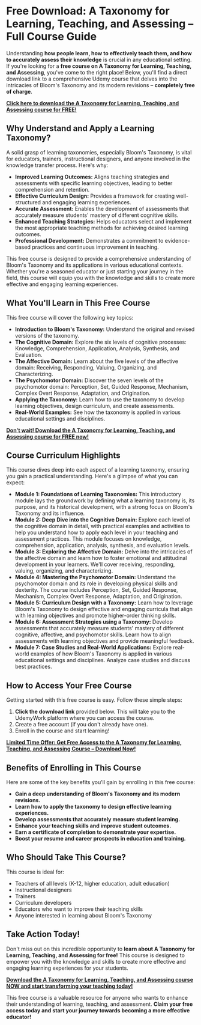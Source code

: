 # Free Download: A Taxonomy for Learning, Teaching, and Assessing – Full Course Guide

Understanding **how people learn, how to effectively teach them, and how to accurately assess their knowledge** is crucial in any educational setting. If you're looking for a **free course on A Taxonomy for Learning, Teaching, and Assessing**, you've come to the right place! Below, you'll find a direct download link to a comprehensive Udemy course that delves into the intricacies of Bloom's Taxonomy and its modern revisions – **completely free of charge**.

[**Click here to download the A Taxonomy for Learning, Teaching, and Assessing course for FREE!**](https://udemywork.com/a-taxonomy-for-learning-teaching-and-assessing)

## Why Understand and Apply a Learning Taxonomy?

A solid grasp of learning taxonomies, especially Bloom's Taxonomy, is vital for educators, trainers, instructional designers, and anyone involved in the knowledge transfer process. Here's why:

*   **Improved Learning Outcomes:** Aligns teaching strategies and assessments with specific learning objectives, leading to better comprehension and retention.
*   **Effective Curriculum Design:** Provides a framework for creating well-structured and engaging learning experiences.
*   **Accurate Assessment:** Enables the development of assessments that accurately measure students' mastery of different cognitive skills.
*   **Enhanced Teaching Strategies:** Helps educators select and implement the most appropriate teaching methods for achieving desired learning outcomes.
*   **Professional Development:** Demonstrates a commitment to evidence-based practices and continuous improvement in teaching.

This free course is designed to provide a comprehensive understanding of Bloom's Taxonomy and its applications in various educational contexts. Whether you're a seasoned educator or just starting your journey in the field, this course will equip you with the knowledge and skills to create more effective and engaging learning experiences.

## What You'll Learn in This Free Course

This free course will cover the following key topics:

*   **Introduction to Bloom's Taxonomy:** Understand the original and revised versions of the taxonomy.
*   **The Cognitive Domain:** Explore the six levels of cognitive processes: Knowledge, Comprehension, Application, Analysis, Synthesis, and Evaluation.
*   **The Affective Domain:** Learn about the five levels of the affective domain: Receiving, Responding, Valuing, Organizing, and Characterizing.
*   **The Psychomotor Domain:** Discover the seven levels of the psychomotor domain: Perception, Set, Guided Response, Mechanism, Complex Overt Response, Adaptation, and Origination.
*   **Applying the Taxonomy:** Learn how to use the taxonomy to develop learning objectives, design curriculum, and create assessments.
*   **Real-World Examples:** See how the taxonomy is applied in various educational settings and disciplines.

[**Don't wait! Download the A Taxonomy for Learning, Teaching, and Assessing course for FREE now!**](https://udemywork.com/a-taxonomy-for-learning-teaching-and-assessing)

## Course Curriculum Highlights

This course dives deep into each aspect of a learning taxonomy, ensuring you gain a practical understanding. Here's a glimpse of what you can expect:

*   **Module 1: Foundations of Learning Taxonomies:** This introductory module lays the groundwork by defining what a learning taxonomy is, its purpose, and its historical development, with a strong focus on Bloom's Taxonomy and its influence.
*   **Module 2: Deep Dive into the Cognitive Domain:** Explore each level of the cognitive domain in detail, with practical examples and activities to help you understand how to apply each level in your teaching and assessment practices. This module focuses on knowledge, comprehension, application, analysis, synthesis, and evaluation levels.
*   **Module 3: Exploring the Affective Domain:** Delve into the intricacies of the affective domain and learn how to foster emotional and attitudinal development in your learners. We'll cover receiving, responding, valuing, organizing, and characterizing.
*   **Module 4: Mastering the Psychomotor Domain:** Understand the psychomotor domain and its role in developing physical skills and dexterity. The course includes Perception, Set, Guided Response, Mechanism, Complex Overt Response, Adaptation, and Origination.
*   **Module 5: Curriculum Design with a Taxonomy:** Learn how to leverage Bloom's Taxonomy to design effective and engaging curricula that align with learning objectives and promote higher-order thinking skills.
*   **Module 6: Assessment Strategies using a Taxonomy:** Develop assessments that accurately measure students' mastery of different cognitive, affective, and psychomotor skills. Learn how to align assessments with learning objectives and provide meaningful feedback.
*   **Module 7: Case Studies and Real-World Applications:** Explore real-world examples of how Bloom's Taxonomy is applied in various educational settings and disciplines. Analyze case studies and discuss best practices.

## How to Access Your Free Course

Getting started with this free course is easy. Follow these simple steps:

1.  **Click the download link** provided below. This will take you to the UdemyWork platform where you can access the course.
2.  Create a free account (if you don't already have one).
3.  Enroll in the course and start learning!

[**Limited Time Offer: Get Free Access to the A Taxonomy for Learning, Teaching, and Assessing Course – Download Now!**](https://udemywork.com/a-taxonomy-for-learning-teaching-and-assessing)

## Benefits of Enrolling in This Course

Here are some of the key benefits you'll gain by enrolling in this free course:

*   **Gain a deep understanding of Bloom's Taxonomy and its modern revisions.**
*   **Learn how to apply the taxonomy to design effective learning experiences.**
*   **Develop assessments that accurately measure student learning.**
*   **Enhance your teaching skills and improve student outcomes.**
*   **Earn a certificate of completion to demonstrate your expertise.**
*   **Boost your resume and career prospects in education and training.**

## Who Should Take This Course?

This course is ideal for:

*   Teachers of all levels (K-12, higher education, adult education)
*   Instructional designers
*   Trainers
*   Curriculum developers
*   Educators who want to improve their teaching skills
*   Anyone interested in learning about Bloom's Taxonomy

## Take Action Today!

Don't miss out on this incredible opportunity to **learn about A Taxonomy for Learning, Teaching, and Assessing for free!** This course is designed to empower you with the knowledge and skills to create more effective and engaging learning experiences for your students.

[**Download the A Taxonomy for Learning, Teaching, and Assessing course NOW and start transforming your teaching today!**](https://udemywork.com/a-taxonomy-for-learning-teaching-and-assessing)

This free course is a valuable resource for anyone who wants to enhance their understanding of learning, teaching, and assessment. **Claim your free access today and start your journey towards becoming a more effective educator!**
